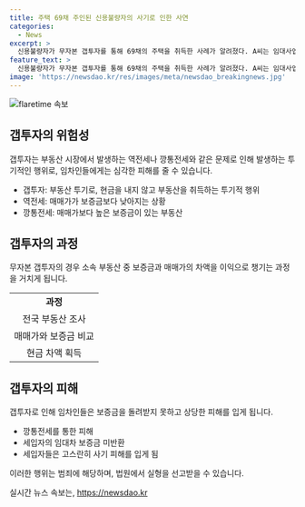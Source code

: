```yaml
---
title: 주택 69채 주인된 신용불량자의 사기로 인한 사연
categories:
  - News
excerpt: >
  신용불량자가 무자본 갭투자를 통해 69채의 주택을 취득한 사례가 알려졌다. A씨는 임대사업자들의 세금 문제를 악용하여 깡통전세를 가장한 부동산을 대거 사들였으며, 수백에서 수천만 원의 차익을 얻었지만 세입자들은 대규모 피해를 입게 되었다. A씨는 실형을 선고받으며 미반환된 보증금에 대한 배상도 명령받았다. (150자)
feature_text: >
  신용불량자가 무자본 갭투자를 통해 69채의 주택을 취득한 사례가 알려졌다. A씨는 임대사업자들의 세금 문제를 악용하여 깡통전세를 가장한 부동산을 대거 사들였으며, 수백에서 수천만 원의 차익을 얻었지만 세입자들은 대규모 피해를 입게 되었다. A씨는 실형을 선고받으며 미반환된 보증금에 대한 배상도 명령받았다. (150자)
image: 'https://newsdao.kr/res/images/meta/newsdao_breakingnews.jpg'
---
```


<p><img src="https://newsdao.kr/res/images/meta/newsdao_breakingnews.jpg" alt="flaretime 속보" /></p>

<h2 data-ke-size="size26">갭투자의 위험성</h2>

<p data-ke-size="size16">갭투자는 부동산 시장에서 발생하는 역전세나 깡통전세와 같은 문제로 인해 발생하는 투기적인 행위로, 임차인들에게는 심각한 피해를 줄 수 있습니다.</p>

<ul>
  <li>갭투자: 부동산 투기로, 현금을 내지 않고 부동산을 취득하는 투기적 행위</li>
  <li>역전세: 매매가가 보증금보다 낮아지는 상황</li>
  <li>깡통전세: 매매가보다 높은 보증금이 있는 부동산</li>
</ul>

<h2 data-ke-size="size26">갭투자의 과정</h2>

<p data-ke-size="size16">무자본 갭투자의 경우 소속 부동산 중 보증금과 매매가의 차액을 이익으로 챙기는 과정을 거치게 됩니다.</p>

<table>
  <tr>
    <td style="text-align: center; height: 17px;"><b>과정</b></td>
  </tr>
  <tr>
    <td style="text-align: center; height: 17px;">전국 부동산 조사</td>
  </tr>
  <tr>
    <td style="text-align: center; height: 17px;">매매가와 보증금 비교</td>
  </tr>
  <tr>
    <td style="text-align: center; height: 17px;">현금 차액 획득</td>
  </tr>
</table>

<h2 data-ke-size="size26">갭투자의 피해</h2>

<p data-ke-size="size16">갭투자로 인해 임차인들은 보증금을 돌려받지 못하고 상당한 피해를 입게 됩니다.</p>

<ul>
  <li>깡통전세를 통한 피해</li>
  <li>세입자의 임대차 보증금 미반환</li>
  <li>세입자들은 고스란히 사기 피해를 입게 됨</li>
</ul>

<p data-ke-size="size16">이러한 행위는 범죄에 해당하며, 법원에서 실형을 선고받을 수 있습니다.</p>
실시간 뉴스 속보는, <a href="https://newsdao.kr" rel="dofollow">https://newsdao.kr</a>


